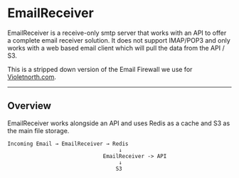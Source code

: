 # EmailReceiver

EmailReceiver is a receive-only smtp server that works with an API to offer a complete email receiver solution. It does not support IMAP/POP3 and only works with a web based email client which will pull the data from the API / S3.

This is a stripped down version of the Email Firewall we use for [Violetnorth.com](https://www.violetnorth.com).

---

## Overview

EmailReceiver works alongside an API and uses Redis as a cache and S3 as the main file storage.

```
Incoming Email → EmailReceiver → Redis
                                   ↓
                              EmailReceiver -> API
                                   ↓
                                  S3
```